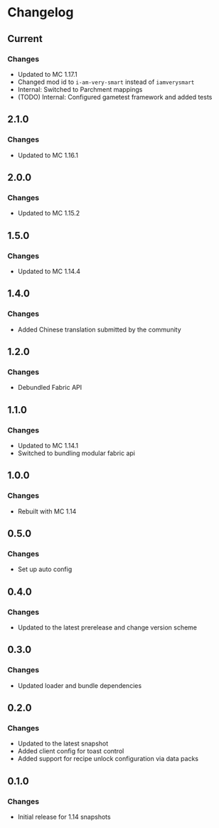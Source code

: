 # Changelog

## Current

### Changes

- Updated to MC 1.17.1
- Changed mod id to `i-am-very-smart` instead of `iamverysmart`
- Internal: Switched to Parchment mappings
- (TODO) Internal: Configured gametest framework and added tests

## 2.1.0

### Changes

- Updated to MC 1.16.1

## 2.0.0

### Changes

- Updated to MC 1.15.2

## 1.5.0

### Changes

- Updated to MC 1.14.4

## 1.4.0

### Changes

- Added Chinese translation submitted by the community

## 1.2.0

### Changes

- Debundled Fabric API

## 1.1.0

### Changes

- Updated to MC 1.14.1
- Switched to bundling modular fabric api

## 1.0.0

### Changes

- Rebuilt with MC 1.14

## 0.5.0

### Changes

- Set up auto config

## 0.4.0

### Changes

- Updated to the latest prerelease and change version scheme

## 0.3.0

### Changes

- Updated loader and bundle dependencies

## 0.2.0

### Changes

- Updated to the latest snapshot
- Added client config for toast control
- Added support for recipe unlock configuration via data packs

## 0.1.0

### Changes

- Initial release for 1.14 snapshots
